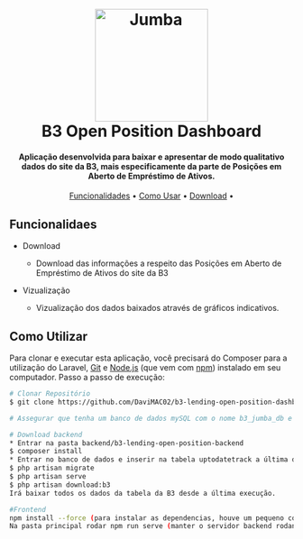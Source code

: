 
<h1 align="center">
  <br>
  <a href="https://www.b3.com.br/pt_br/market-data-e-indices/servicos-de-dados/market-data/consultas/boletim-diario/dados-publicos-de-produtos-listados-e-de-balcao/"><img src="https://www.b3.com.br/lumis-theme/br/com/bvmf/internet/theme/bvmf-internet/img/logo-b3-novo.svg" alt="Jumba" width="200"></a>
  <br>
  B3 Open Position Dashboard
  <br>
</h1>

<h4 align="center">Aplicação desenvolvida para baixar e apresentar de modo qualitativo dados do site da B3, mais especificamente da parte de Posições em Aberto de Empréstimo de Ativos.</h4>


<p align="center">
  <a href="#key-features">Funcionalidades</a> •
  <a href="#how-to-use">Como Usar</a> •
  <a href="#download">Download</a> •
</p>


## Funcionalidaes

* Download
  - Download das informações a respeito das Posições em Aberto de Empréstimo de Ativos do site da B3

* Vizualização
  - Vizualização dos dados baixados através de gráficos indicativos.


## Como Utilizar

Para clonar e executar esta aplicação, você precisará do Composer para a utilização do Laravel, [Git](https://git-scm.com) e [Node.js](https://nodejs.org/en/download/) (que vem com [ npm](http://npmjs.com)) instalado em seu computador. Passo a passo de execução:

```bash
# Clonar Repositório
$ git clone https://github.com/DaviMAC02/b3-lending-open-position-dashboard.git

# Assegurar que tenha um banco de dados mySQL com o nome b3_jumba_db e seu respectivo servidor rodando

# Download backend
* Entrar na pasta backend/b3-lending-open-position-backend
$ composer install
* Entrar no banco de dados e inserir na tabela uptodatetrack a última data em que o download foi feito para o algoritmo saber de onde começar
$ php artisan migrate
$ php artisan serve
$ php artisan download:b3
Irá baixar todos os dados da tabela da B3 desde a última execução.

#Frontend
npm install --force (para instalar as dependencias, houve um pequeno conflito entre as dependências que será resolvido em uma versão furura, por isso a --force flag)
Na pasta principal rodar npm run serve (manter o servidor backend rodando)
